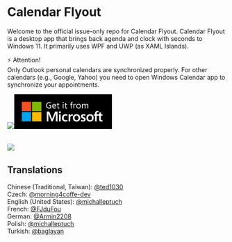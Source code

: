 # Calendar Flyout

Welcome to the official issue-only repo for Calendar Flyout. Calendar Flyout is a desktop app that brings back agenda and clock with seconds to Windows 11. It primarily uses WPF and UWP (as XAML Islands).

⚡ Attention!  
Only Outlook personal calendars are synchronized properly. For other calendars (e.g., Google, Yahoo) you need to open Windows Calendar app to synchronize your appointments.

<a href="https://www.microsoft.com/store/apps/9P2B3PLJXH3V">
<img src="https://store-images.s-microsoft.com/image/apps.16617.14565777777550263.eec22724-04b8-4632-afaa-a8db3d49bac1.04529260-ca79-4fb4-b35e-71768ad4f0b1" width=80/><img src="https://github.com/michalleptuch/michalleptuch/blob/main/images/get.png?raw=true" height=80 /></a>
<br><br>

![](images/CalendarFlyoutHero.png)  

## Translations

Chinese (Traditional, Taiwan): [@ted1030](https://github.com/ted1030)  
Czech: [@morning4coffe-dev](https://github.com/morning4coffe-dev)  
English (United States): [@michalleptuch](https://github.com/michalleptuch)  
French: [@FJduFou](https://github.com/FJduFou)  
German: [@Armin2208](https://github.com/Armin2208)  
Polish: [@michalleptuch](https://github.com/michalleptuch)  
Turkish: [@baglayan](https://github.com/baglayan)  
